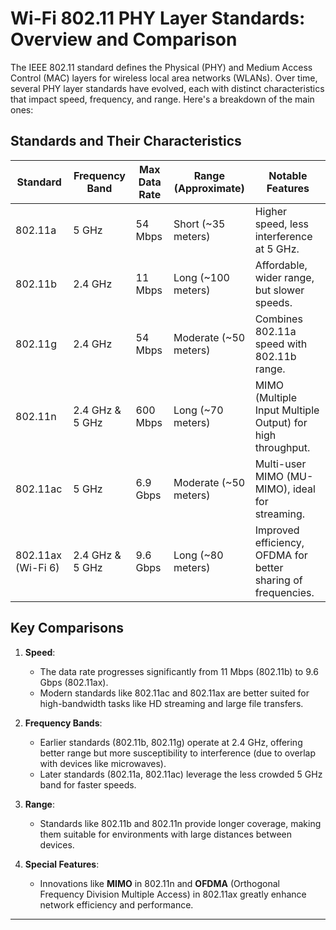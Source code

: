 # Wi-Fi 802.11 PHY Layer Standards: Overview and Comparison

The IEEE 802.11 standard defines the Physical (PHY) and Medium Access Control (MAC) layers for wireless local area networks (WLANs). Over time, several PHY layer standards have evolved, each with distinct characteristics that impact speed, frequency, and range. Here's a breakdown of the main ones:

## **Standards and Their Characteristics**

| Standard  | Frequency Band | Max Data Rate | Range (Approximate) | Notable Features                            |
|-----------|----------------|---------------|---------------------|---------------------------------------------|
| 802.11a   | 5 GHz          | 54 Mbps       | Short (~35 meters)  | Higher speed, less interference at 5 GHz.  |
| 802.11b   | 2.4 GHz        | 11 Mbps       | Long (~100 meters)  | Affordable, wider range, but slower speeds.|
| 802.11g   | 2.4 GHz        | 54 Mbps       | Moderate (~50 meters)| Combines 802.11a speed with 802.11b range. |
| 802.11n   | 2.4 GHz & 5 GHz| 600 Mbps      | Long (~70 meters)   | MIMO (Multiple Input Multiple Output) for high throughput. |
| 802.11ac  | 5 GHz          | 6.9 Gbps      | Moderate (~50 meters)| Multi-user MIMO (MU-MIMO), ideal for streaming. |
| 802.11ax (Wi-Fi 6)| 2.4 GHz & 5 GHz| 9.6 Gbps | Long (~80 meters)  | Improved efficiency, OFDMA for better sharing of frequencies. |

## **Key Comparisons**

1. **Speed**:
   - The data rate progresses significantly from 11 Mbps (802.11b) to 9.6 Gbps (802.11ax).
   - Modern standards like 802.11ac and 802.11ax are better suited for high-bandwidth tasks like HD streaming and large file transfers.

2. **Frequency Bands**:
   - Earlier standards (802.11b, 802.11g) operate at 2.4 GHz, offering better range but more susceptibility to interference (due to overlap with devices like microwaves).
   - Later standards (802.11a, 802.11ac) leverage the less crowded 5 GHz band for faster speeds.

3. **Range**:
   - Standards like 802.11b and 802.11n provide longer coverage, making them suitable for environments with large distances between devices.

4. **Special Features**:
   - Innovations like **MIMO** in 802.11n and **OFDMA** (Orthogonal Frequency Division Multiple Access) in 802.11ax greatly enhance network efficiency and performance.

---


